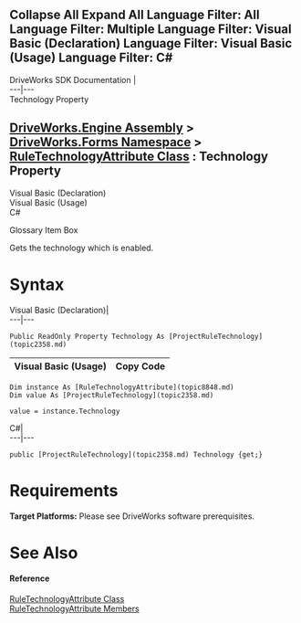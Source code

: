        

 Collapse All Expand All  Language Filter: All  Language Filter: Multiple  Language Filter: Visual Basic (Declaration) Language Filter: Visual Basic (Usage) Language Filter: C#  
---  
DriveWorks SDK Documentation  |   
---|---  
Technology Property   
  
[DriveWorks.Engine Assembly](topic2156.md) > [DriveWorks.Forms Namespace](topic7266.md) > [RuleTechnologyAttribute Class](topic8848.md) : Technology Property  
---  
  
Visual Basic (Declaration)    
Visual Basic (Usage)    
C# 

Glossary Item Box

Gets the technology which is enabled. 

# Syntax

Visual Basic (Declaration)|   
---|---  
      
    
    Public ReadOnly Property Technology As [ProjectRuleTechnology](topic2358.md)  
  
Visual Basic (Usage)| Copy Code  
---|---  
      
    
    Dim instance As [RuleTechnologyAttribute](topic8848.md)
    Dim value As [ProjectRuleTechnology](topic2358.md)
     
    value = instance.Technology  
  
C#|   
---|---  
      
    
    public [ProjectRuleTechnology](topic2358.md) Technology {get;}  
  
# Requirements

**Target Platforms:** Please see DriveWorks software prerequisites.

# See Also

#### Reference

[RuleTechnologyAttribute Class](topic8848.md)   
[RuleTechnologyAttribute Members](topic8849.md)


